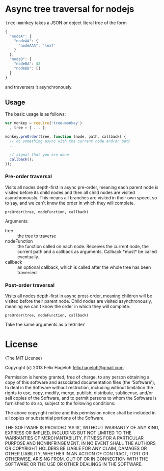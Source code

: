 Async tree traversal for nodejs
===============================

<tt>tree-monkey</tt> takes a JSON or object literal tree of the form

```js
{
  "nodeA": {
    "nodeAA": {
      "nodeAAA": 'leaf'
    }
  },
  "nodeB": {
    "nodeBA": 42
    "nodeBB": []
  }
}
```

and traversers it asynchronously.

## Usage

The basic usage is as follows:

```js
var monkey = require('tree-monkey')
  , tree = { ... };

monkey.preOrder(tree, function (node, path, callback) {
  // do something async with the current node and/or path
  ...

  // signal that you are done
  callback();
});
```

### Pre-order traversal

Visits all nodes depth-first in async pre-order, meaning each parent node is visited before its child nodes and then all child nodes are visited asynchronously. This means all branches are visited in their own speed, so to say, and we can't know the order in which they will complete.


	preOrder(tree, nodeFunction, callback)


Arguments:

<dl>
  <dt>tree</dt>	<dd>the tree to traverse</dd>
  <dt>nodeFunction</dt>	<dd>the function called on each node. Receives the current node, the current path and a callback as arguments. Callback *must* be called eventually.</dd>
  <dt>callback</dt>	<dd>an optional callback, which is called after the whole tree has been traversed</dd>
</dl>

### Post-order traversal

Visits all nodes depth-first in async prost-order, meaning children will be visited before their parent node. Child nodes are visited asynchronously, meaning we can't know the order in which they will complete.


	preOrder(tree, nodeFunction, callback)


Take the same arguments as <tt>preOrder</tt>


License
=======

(The MIT License)

Copyright (c) 2013 Felix Hageloh <felix.hageloh@gmail.com>

Permission is hereby granted, free of charge, to any person obtaining a copy of this software and associated documentation files (the 'Software'), to deal in the Software without restriction, including without limitation the rights to use, copy, modify, merge, publish, distribute, sublicense, and/or sell copies of the Software, and to permit persons to whom the Software is furnished to do so, subject to the following conditions:

The above copyright notice and this permission notice shall be included in all copies or substantial portions of the Software.

THE SOFTWARE IS PROVIDED 'AS IS', WITHOUT WARRANTY OF ANY KIND, EXPRESS OR IMPLIED, INCLUDING BUT NOT LIMITED TO THE WARRANTIES OF MERCHANTABILITY, FITNESS FOR A PARTICULAR PURPOSE AND NONINFRINGEMENT. IN NO EVENT SHALL THE AUTHORS OR COPYRIGHT HOLDERS BE LIABLE FOR ANY CLAIM, DAMAGES OR OTHER LIABILITY, WHETHER IN AN ACTION OF CONTRACT, TORT OR OTHERWISE, ARISING FROM, OUT OF OR IN CONNECTION WITH THE SOFTWARE OR THE USE OR OTHER DEALINGS IN THE SOFTWARE.